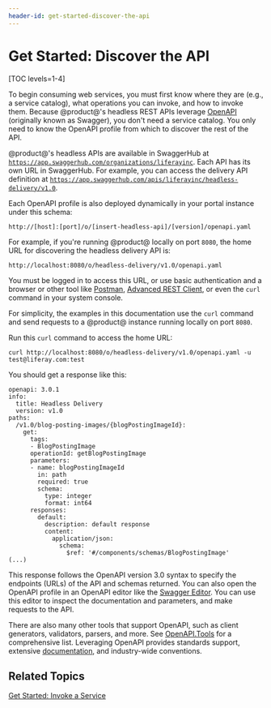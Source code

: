```yaml
---
header-id: get-started-discover-the-api
---
```


# Get Started: Discover the API

[TOC levels=1-4]

To begin consuming web services, you must first know where they are (e.g., a 
service catalog), what operations you can invoke, and how to invoke them. 
Because @product@'s headless REST APIs leverage 
[OpenAPI](https://en.wikipedia.org/wiki/OpenAPI_Specification) 
(originally known as Swagger), you don't need a service catalog. You only need 
to know the OpenAPI profile from which to discover the rest of the API. 

@product@'s headless APIs are available in SwaggerHub at 
[`https://app.swaggerhub.com/organizations/liferayinc`](https://app.swaggerhub.com/organizations/liferayinc). 
Each API has its own URL in SwaggerHub. For example, you can access the delivery 
API definition at 
[`https://app.swaggerhub.com/apis/liferayinc/headless-delivery/v1.0`](https://app.swaggerhub.com/apis/liferayinc/headless-delivery/v1.0). 

Each OpenAPI profile is also deployed dynamically in your portal instance under 
this schema: 

    http://[host]:[port]/o/[insert-headless-api]/[version]/openapi.yaml

For example, if you're running @product@ locally on port `8080`, the home URL 
for discovering the headless delivery API is: 

    http://localhost:8080/o/headless-delivery/v1.0/openapi.yaml

You must be logged in to access this URL, or use basic authentication and a 
browser or other tool like 
[Postman](https://www.getpostman.com), 
[Advanced REST Client](https://install.advancedrestclient.com/install), 
or even the `curl` command in your system console. 

For simplicity, the examples in this documentation use the `curl` command and 
send requests to a @product@ instance running locally on port `8080`. 

Run this `curl` command to access the home URL: 

    curl http://localhost:8080/o/headless-delivery/v1.0/openapi.yaml -u test@liferay.com:test

You should get a response like this: 

    openapi: 3.0.1
    info:
      title: Headless Delivery
      version: v1.0
    paths:
      /v1.0/blog-posting-images/{blogPostingImageId}:
        get:
          tags:
          - BlogPostingImage
          operationId: getBlogPostingImage
          parameters:
          - name: blogPostingImageId
            in: path
            required: true
            schema:
              type: integer
              format: int64
          responses:
            default:
              description: default response
              content:
                application/json:
                  schema:
                    $ref: '#/components/schemas/BlogPostingImage'
    (...)

This response follows the OpenAPI version 3.0 syntax to specify the endpoints 
(URLs) of the API and schemas returned. You can also open the OpenAPI profile in 
an OpenAPI editor like the 
[Swagger Editor](https://editor.swagger.io). 
You can use this editor to inspect the documentation and parameters, and make 
requests to the API. 

There are also many other tools that support OpenAPI, such as client generators, 
validators, parsers, and more. See 
[OpenAPI.Tools](https://openapi.tools/) 
for a comprehensive list. Leveraging OpenAPI provides standards support, 
extensive 
[documentation](https://swagger.io/docs/), 
and industry-wide conventions. 

## Related Topics

[Get Started: Invoke a Service](invoke-service)
